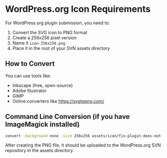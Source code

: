 # WordPress.org Icon Requirements

For WordPress.org plugin submission, you need to:

1. Convert the SVG icon to PNG format
2. Create a 256x256 pixel version
3. Name it `icon-256x256.png`
4. Place it in the root of your SVN assets directory

## How to Convert

You can use tools like:
- Inkscape (free, open-source)
- Adobe Illustrator
- GIMP
- Online converters like https://svgtopng.com/

## Command Line Conversion (if you have ImageMagick installed)

```bash
convert -background none -size 256x256 assets/icon/fix-plugin-does-not-exist-notices-icon.svg assets/icon-png/icon-256x256.png
```

After creating the PNG file, it should be uploaded to the WordPress.org SVN repository in the assets directory.
